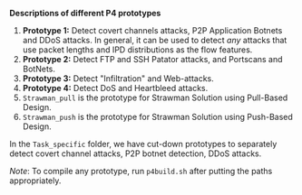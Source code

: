 **Descriptions of different P4 prototypes**

1. **Prototype 1:** Detect covert channels attacks, P2P Application Botnets and DDoS attacks. In general, it can be used to detect _any_ attacks that use packet lengths and IPD distributions as the flow features.
2. **Prototype 2:** Detect FTP and SSH Patator attacks, and Portscans and BotNets.
3. **Prototype 3:** Detect "Infiltration" and Web-attacks.
4. **Prototype 4:** Detect DoS and Heartbleed attacks.
5. ``Strawman_pull`` is the prototype for Strawman Solution using Pull-Based Design.
6. ``Strawman_push`` is the prototype for Strawman Solution using Push-Based Design.

In the ``Task_specific`` folder, we have cut-down prototypes to separately detect covert channel attacks, P2P botnet detection, DDoS attacks.

_Note_: To compile any prototype, run ``p4build.sh`` after putting the paths appropriately. 
